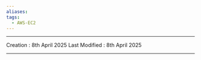```yaml
---
aliases: 
tags:
  - AWS-EC2
---
```

---
Creation : 8th April 2025
Last Modified : 8th April 2025
___

